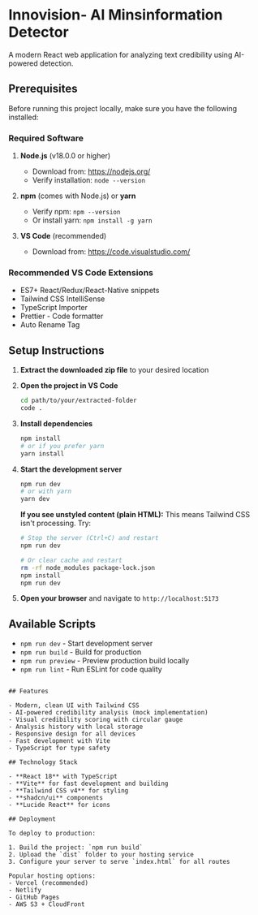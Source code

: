 # Innovision- AI Minsinformation Detector

A modern React web application for analyzing text credibility using AI-powered detection.

## Prerequisites

Before running this project locally, make sure you have the following installed:

### Required Software
1. **Node.js** (v18.0.0 or higher)
   - Download from: https://nodejs.org/
   - Verify installation: `node --version`

2. **npm** (comes with Node.js) or **yarn**
   - Verify npm: `npm --version`
   - Or install yarn: `npm install -g yarn`

3. **VS Code** (recommended)
   - Download from: https://code.visualstudio.com/

### Recommended VS Code Extensions
- ES7+ React/Redux/React-Native snippets
- Tailwind CSS IntelliSense
- TypeScript Importer
- Prettier - Code formatter
- Auto Rename Tag

## Setup Instructions

1. **Extract the downloaded zip file** to your desired location

2. **Open the project in VS Code**
   ```bash
   cd path/to/your/extracted-folder
   code .
   ```

3. **Install dependencies**
   ```bash
   npm install
   # or if you prefer yarn
   yarn install
   ```

4. **Start the development server**
   ```bash
   npm run dev
   # or with yarn
   yarn dev
   ```

   **If you see unstyled content (plain HTML):** This means Tailwind CSS isn't processing. Try:
   ```bash
   # Stop the server (Ctrl+C) and restart
   npm run dev
   
   # Or clear cache and restart
   rm -rf node_modules package-lock.json
   npm install
   npm run dev
   ```

5. **Open your browser** and navigate to `http://localhost:5173`

## Available Scripts

- `npm run dev` - Start development server
- `npm run build` - Build for production
- `npm run preview` - Preview production build locally
- `npm run lint` - Run ESLint for code quality


```

## Features

- Modern, clean UI with Tailwind CSS
- AI-powered credibility analysis (mock implementation)
- Visual credibility scoring with circular gauge
- Analysis history with local storage
- Responsive design for all devices
- Fast development with Vite
- TypeScript for type safety

## Technology Stack

- **React 18** with TypeScript
- **Vite** for fast development and building
- **Tailwind CSS v4** for styling
- **shadcn/ui** components
- **Lucide React** for icons

## Deployment

To deploy to production:

1. Build the project: `npm run build`
2. Upload the `dist` folder to your hosting service
3. Configure your server to serve `index.html` for all routes

Popular hosting options:
- Vercel (recommended)
- Netlify
- GitHub Pages
- AWS S3 + CloudFront
